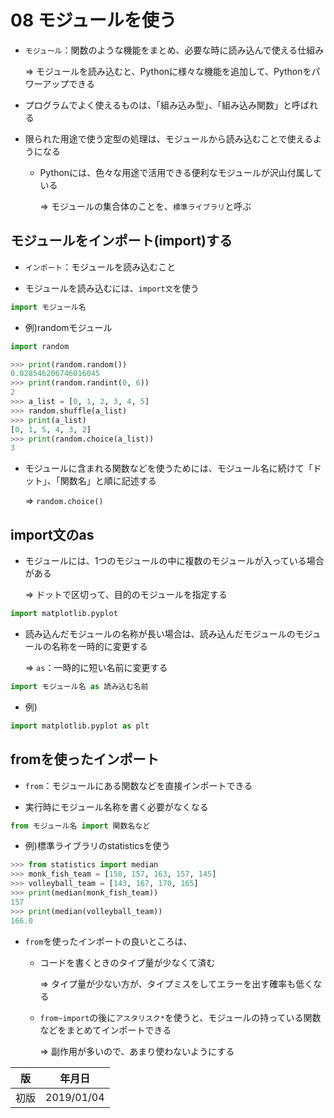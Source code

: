 08 モジュールを使う
================

* `モジュール`：関数のような機能をまとめ、必要な時に読み込んで使える仕組み

  => モジュールを読み込むと、Pythonに様々な機能を追加して、Pythonをパワーアップできる

* プログラムでよく使えるものは、「組み込み型」、「組み込み関数」と呼ばれる

* 限られた用途で使う定型の処理は、モジュールから読み込むことで使えるようになる

  * Pythonには、色々な用途で活用できる便利なモジュールが沢山付属している

    => モジュールの集合体のことを、`標準ライブラリ`と呼ぶ



## モジュールをインポート(import)する

* `インポート`：モジュールを読み込むこと

* モジュールを読み込むには、`import文`を使う

```python
import モジュール名
```

* 例)randomモジュール

```python
import random

>>> print(random.random())
0.028546206746016045
>>> print(random.randint(0, 6))
2
>>> a_list = [0, 1, 2, 3, 4, 5]
>>> random.shuffle(a_list)
>>> print(a_list)
[0, 1, 5, 4, 3, 2]
>>> print(random.choice(a_list))
3
```

* モジュールに含まれる関数などを使うためには、モジュール名に続けて「ドット」、「関数名」と順に記述する

  => `random.choice()`



## import文のas

* モジュールには、1つのモジュールの中に複数のモジュールが入っている場合がある

  => ドットで区切って、目的のモジュールを指定する

```python
import matplotlib.pyplot
```

* 読み込んだモジュールの名称が長い場合は、読み込んだモジュールのモジュールの名称を一時的に変更する

  => `as`：一時的に短い名前に変更する

```python
import モジュール名 as 読み込む名前
```

* 例)

```python
import matplotlib.pyplot as plt
```



## fromを使ったインポート

* `from`：モジュールにある関数などを直接インポートできる

* 実行時にモジュール名称を書く必要がなくなる

```python
from モジュール名 import 関数名など
```

* 例)標準ライブラリのstatisticsを使う

```python
>>> from statistics import median
>>> monk_fish_team = [158, 157, 163, 157, 145]
>>> volleyball_team = [143, 167, 170, 165]
>>> print(median(monk_fish_team))
157
>>> print(median(volleyball_team))
166.0
```

* `from`を使ったインポートの良いところは、

  * コードを書くときのタイプ量が少なくて済む

    => タイプ量が少ない方が、タイプミスをしてエラーを出す確率も低くなる

  * `from~import`の後に`アスタリスク*`を使うと、モジュールの持っている関数などをまとめてインポートできる

    => 副作用が多いので、あまり使わないようにする



| 版 |  年月日   |
|---|----------|
|初版|2019/01/04|
